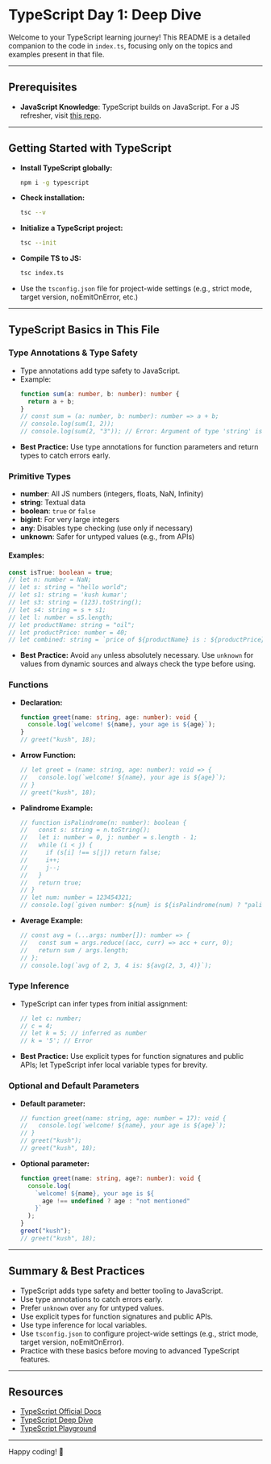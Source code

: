 # TypeScript Day 1: Deep Dive

Welcome to your TypeScript learning journey! This README is a detailed companion to the code in `index.ts`, focusing only on the topics and examples present in that file.

---

## Prerequisites

- **JavaScript Knowledge**: TypeScript builds on JavaScript. For a JS refresher, visit [this repo](https://github.com/kushkumarkashyap7280/JAVASCRIPT).

---

## Getting Started with TypeScript

- **Install TypeScript globally:**
  ```bash
  npm i -g typescript
  ```
- **Check installation:**
  ```bash
  tsc --v
  ```
- **Initialize a TypeScript project:**
  ```bash
  tsc --init
  ```
- **Compile TS to JS:**
  ```bash
  tsc index.ts
  ```
- Use the `tsconfig.json` file for project-wide settings (e.g., strict mode, target version, noEmitOnError, etc.)

---

## TypeScript Basics in This File

### Type Annotations & Type Safety

- Type annotations add type safety to JavaScript.
- Example:
  ```ts
  function sum(a: number, b: number): number {
    return a + b;
  }
  // const sum = (a: number, b: number): number => a + b;
  // console.log(sum(1, 2));
  // console.log(sum(2, "3")); // Error: Argument of type 'string' is not assignable to parameter of type 'number'.
  ```
- **Best Practice:** Use type annotations for function parameters and return types to catch errors early.

### Primitive Types

- **number**: All JS numbers (integers, floats, NaN, Infinity)
- **string**: Textual data
- **boolean**: `true` or `false`
- **bigint**: For very large integers
- **any**: Disables type checking (use only if necessary)
- **unknown**: Safer for untyped values (e.g., from APIs)

#### Examples:

```ts
const isTrue: boolean = true;
// let n: number = NaN;
// let s: string = "hello world";
// let s1: string = 'kush kumar';
// let s3: string = (123).toString();
// let s4: string = s + s1;
// let l: number = s5.length;
// let productName: string = "oil";
// let productPrice: number = 40;
// let combined: string = `price of ${productName} is : ${productPrice}`;
```

- **Best Practice:** Avoid `any` unless absolutely necessary. Use `unknown` for values from dynamic sources and always check the type before using.

### Functions

- **Declaration:**
  ```ts
  function greet(name: string, age: number): void {
    console.log(`welcome! ${name}, your age is ${age}`);
  }
  // greet("kush", 18);
  ```
- **Arrow Function:**
  ```ts
  // let greet = (name: string, age: number): void => {
  //   console.log(`welcome! ${name}, your age is ${age}`);
  // }
  // greet("kush", 18);
  ```
- **Palindrome Example:**
  ```ts
  // function isPalindrome(n: number): boolean {
  //   const s: string = n.toString();
  //   let i: number = 0, j: number = s.length - 1;
  //   while (i < j) {
  //     if (s[i] !== s[j]) return false;
  //     i++;
  //     j--;
  //   }
  //   return true;
  // }
  // let num: number = 123454321;
  // console.log(`given number: ${num} is ${isPalindrome(num) ? "palindrome" : "not palindrome"}`);
  ```
- **Average Example:**
  ```ts
  // const avg = (...args: number[]): number => {
  //   const sum = args.reduce((acc, curr) => acc + curr, 0);
  //   return sum / args.length;
  // };
  // console.log(`avg of 2, 3, 4 is: ${avg(2, 3, 4)}`);
  ```

### Type Inference

- TypeScript can infer types from initial assignment:
  ```ts
  // let c: number;
  // c = 4;
  // let k = 5; // inferred as number
  // k = '5'; // Error
  ```
- **Best Practice:** Use explicit types for function signatures and public APIs; let TypeScript infer local variable types for brevity.

### Optional and Default Parameters

- **Default parameter:**
  ```ts
  // function greet(name: string, age: number = 17): void {
  //   console.log(`welcome! ${name}, your age is ${age}`);
  // }
  // greet("kush");
  // greet("kush", 18);
  ```
- **Optional parameter:**
  ```ts
  function greet(name: string, age?: number): void {
    console.log(
      `welcome! ${name}, your age is ${
        age !== undefined ? age : "not mentioned"
      }`
    );
  }
  greet("kush");
  // greet("kush", 18);
  ```

---

## Summary & Best Practices

- TypeScript adds type safety and better tooling to JavaScript.
- Use type annotations to catch errors early.
- Prefer `unknown` over `any` for untyped values.
- Use explicit types for function signatures and public APIs.
- Use type inference for local variables.
- Use `tsconfig.json` to configure project-wide settings (e.g., strict mode, target version, noEmitOnError).
- Practice with these basics before moving to advanced TypeScript features.

---

## Resources

- [TypeScript Official Docs](https://www.typescriptlang.org/docs/)
- [TypeScript Deep Dive](https://basarat.gitbook.io/typescript/)
- [TypeScript Playground](https://www.typescriptlang.org/play)

---

Happy coding! 🚀

